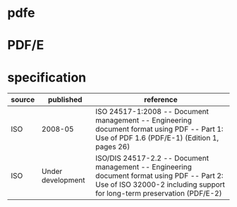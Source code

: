 # pdfe

# PDF/E
# specification
| source | published         | reference
| ------ | ----------------- | ---------
| ISO    | 2008-05           | ISO 24517-1:2008 -- Document management -- Engineering document format using PDF -- Part 1: Use of PDF 1.6 (PDF/E-1) (Edition 1, pages 26)
| ISO    | Under development | ISO/DIS 24517-2.2 -- Document management -- Engineering document format using PDF -- Part 2: Use of ISO 32000-2 including support for long-term preservation (PDF/E-2)



